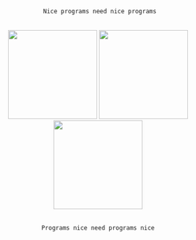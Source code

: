 <div align="center"    > 
  
     Nice programs need nice programs

</div>
<div> 
</div>

<div align="center">
   <br>
  <img height="180em" src="https://raw.githubusercontent.com/laynH/Anime-Girls-Holding-Programming-Books/master/Python/Jahy_Sama_Python.jpg"/> 
  <img height="180em" src="https://raw.githubusercontent.com/laynH/Anime-Girls-Holding-Programming-Books/master/Javascript/Zero_Two_Holding_Nodejs_8_the_Right_Way.png"/> 
  <img height="180em" src="https://raw.githubusercontent.com/laynH/Anime-Girls-Holding-Programming-Books/master/Typescript/Shalltear_Bloodfallen_Holding_Effective_Typescript.png"/>  <br> <br>    
  
     Programs nice need programs nice 

</div>
<div> 
</div>
